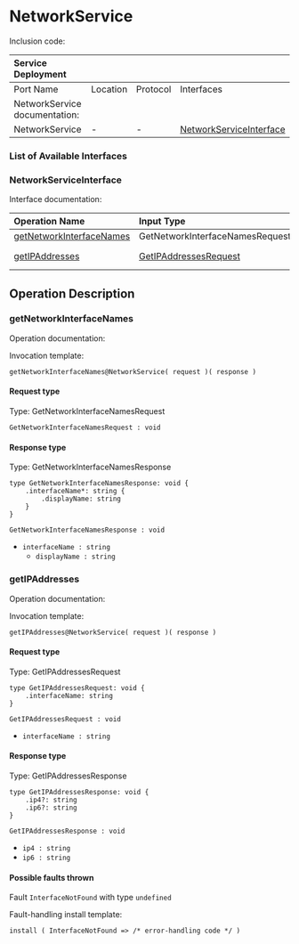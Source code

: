 # NetworkService

Inclusion code: 

| Service Deployment |  |  |  |
| :--- | :--- | :--- | :--- |
| Port Name | Location | Protocol | Interfaces |
| NetworkService documentation: |  |  |  |
| NetworkService | - | - | [NetworkServiceInterface](network_service.md#NetworkServiceInterface) |

### List of Available Interfaces

### NetworkServiceInterface <a id="NetworkServiceInterface"></a>

Interface documentation:

| Operation Name | Input Type | Output Type | Faults |
| :--- | :--- | :--- | :--- |
| [getNetworkInterfaceNames](network_service.md#getNetworkInterfaceNames) | GetNetworkInterfaceNamesRequest | [GetNetworkInterfaceNamesResponse](network_service.md#GetNetworkInterfaceNamesResponse) |  |
| [getIPAddresses](network_service.md#getIPAddresses) | [GetIPAddressesRequest](network_service.md#GetIPAddressesRequest) | [GetIPAddressesResponse](network_service.md#GetIPAddressesResponse) |  InterfaceNotFound\( undefined \) |

## Operation Description

### getNetworkInterfaceNames <a id="getNetworkInterfaceNames"></a>

Operation documentation:

Invocation template:

```jolie
getNetworkInterfaceNames@NetworkService( request )( response )
```

#### Request type

Type: GetNetworkInterfaceNamesRequest

`GetNetworkInterfaceNamesRequest : void`

#### Response type <a id="GetNetworkInterfaceNamesResponse"></a>

Type: GetNetworkInterfaceNamesResponse

```jolie
type GetNetworkInterfaceNamesResponse: void {
    .interfaceName*: string {
        .displayName: string
    }
}
```

`GetNetworkInterfaceNamesResponse : void`

* `interfaceName : string`
  * `displayName : string`

### getIPAddresses <a id="getIPAddresses"></a>

Operation documentation:

Invocation template:

```jolie
getIPAddresses@NetworkService( request )( response )
```

#### Request type <a id="GetIPAddressesRequest"></a>

Type: GetIPAddressesRequest

```jolie
type GetIPAddressesRequest: void {
    .interfaceName: string
}
```

`GetIPAddressesRequest : void`

* `interfaceName : string`

#### Response type <a id="GetIPAddressesResponse"></a>

Type: GetIPAddressesResponse

```jolie
type GetIPAddressesResponse: void {
    .ip4?: string
    .ip6?: string
}
```

`GetIPAddressesResponse : void`

* `ip4 : string`
* `ip6 : string`

#### Possible faults thrown

Fault `InterfaceNotFound` with type `undefined`

Fault-handling install template:

```jolie
install ( InterfaceNotFound => /* error-handling code */ )
```

